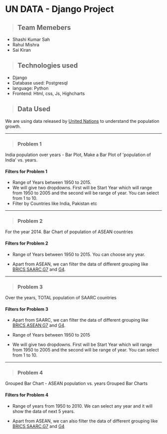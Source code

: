 # UN DATA - Django Project

> ## Team Memebers

- Shashi Kumar Sah
- Rahul Mishra
- Sai Kiran

> ## Technologies used

- Django
- Database used: Postgresql
- language: Python
- Frontend: Html, css, Js, Highcharts

> ## Data Used

We are using data released by [United Nations](https://datahub.io/core/population-growth-estimates-and-projections/r/population-estimates.csv) to understand the population growth.

---

> ### Problem 1

India population over years - Bar Plot, Make a Bar Plot of 'population of India' vs. years.

#### Filters for Problem 1

- Range of Years between 1950 to 2015.
- We will give two dropdowns. First will be Start Year which will range from 1950 to 2005 and the second will be range of year. You can select from 1 to 10.
- Filter by Countries like India, Pakistan etc

---

> ### Problem 2

For the year 2014. Bar Chart of population of ASEAN countries

#### Filters for Problem 2

- Range of Years between 1950 to 2015. You can choose any year.

- Apart from ASEAN, we can filter the data of different grouping like [BRICS](https://en.wikipedia.org/wiki/BRICS),[SAARC](https://en.wikipedia.org/wiki/South_Asian_Association_for_Regional_Cooperation),[G7](https://en.wikipedia.org/wiki/Group_of_Seven) and [G4](https://en.wikipedia.org/wiki/G4_nations).

---

> ### Problem 3

Over the years, TOTAL population of SAARC countries

#### Filters for Problem 3

- Apart from SAARC, we can filter the data of different grouping like [BRICS](https://en.wikipedia.org/wiki/BRICS),[ASEAN](https://en.wikipedia.org/wiki/ASEAN),[G7](https://en.wikipedia.org/wiki/Group_of_Seven) and [G4](https://en.wikipedia.org/wiki/G4_nations).

- Range of Years between 1950 to 2015

- We will give two dropdowns. First will be Start Year which will range from 1950 to 2005 and the second will be range of year. You can select from 1 to 10.

---

> ### Problem 4

Grouped Bar Chart - ASEAN population vs. years
Grouped Bar Charts

#### Filters for Problem 4

- Range of years from 1950 to 2010. We can select any year and it will show the data of next 5 years.

- Apart from ASEAN, we can also filter the data of different grouping like [BRICS](https://en.wikipedia.org/wiki/BRICS),[SAARC](https://en.wikipedia.org/wiki/South_Asian_Association_for_Regional_Cooperation),[G7](https://en.wikipedia.org/wiki/Group_of_Seven) and [G4](https://en.wikipedia.org/wiki/G4_nations)
